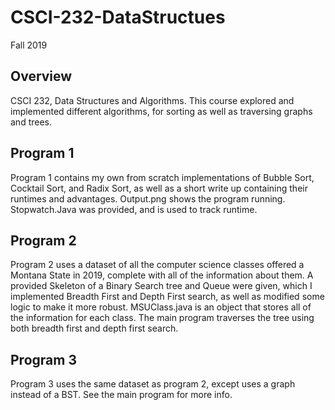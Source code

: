 # CSCI-232-DataStructues
Fall 2019

## Overview

CSCI 232, Data Structures and Algorithms. This course explored and implemented different algorithms, for sorting as well as traversing graphs and trees.


## Program 1

Program 1 contains my own from scratch implementations of Bubble Sort, Cocktail Sort, and Radix Sort, as well as a short write up containing their runtimes and advantages.
Output.png shows the program running. 
Stopwatch.Java was provided, and is used to track runtime.

## Program 2

Program 2 uses a dataset of all the computer science classes offered a Montana State in 2019, complete with all of the information about them. 
A provided Skeleton of a Binary Search tree and Queue were given, which I implemented Breadth First and Depth First search, as well as modified some logic to make it more robust.
MSUClass.java is an object that stores all of the information for each class.
The main program traverses the tree using both breadth first and depth first search.

## Program 3

Program 3 uses the same dataset as program 2, except uses a graph instead of a BST. See the main program for more info. 

